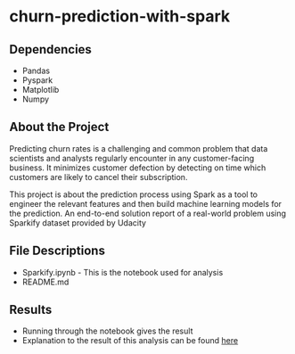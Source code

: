 # churn-prediction-with-spark

## Dependencies 
  - Pandas
  - Pyspark
  - Matplotlib
  - Numpy
    

## About the Project
Predicting churn rates is a challenging and common problem that data scientists and analysts regularly encounter in any customer-facing business. It minimizes customer defection by detecting on time which customers are likely to cancel their subscription. 

This project is about the prediction process using Spark as a tool to engineer the relevant features and then build machine learning models for the prediction. An end-to-end solution report of a real-world problem using Sparkify dataset provided by Udacity

## File Descriptions 
  - Sparkify.ipynb - This is the notebook used for analysis 
  - README.md

## Results
  - Running through the notebook gives the result
  - Explanation to the result of this analysis can be found [here](https://medium.com/@Ifyokoh/customer-churn-prediction-using-spark-c11df4dae7ca)
